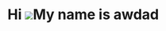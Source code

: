 Hi ![](https://user-images.githubusercontent.com/18350557/176309783-0785949b-9127-417c-8b55-ab5a4333674e.gif)My name is awdad
=============================================================================================================================

